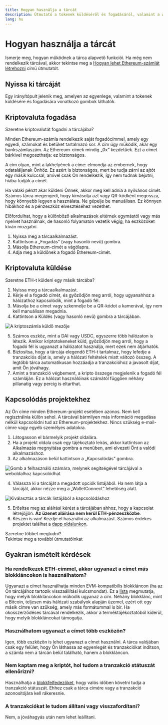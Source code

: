 ```yaml
---
title: Hogyan használja a tárcát
description: Útmutató a tokenek küldéséről és fogadásáról, valamint a web3-projektekhez való kapcsolódásról.
lang: hu
---
```


# Hogyan használja a tárcát

Ismerje meg, hogyan működnek a tárca alapvető funkciói. Ha még nem rendelkezik tárcával, akkor tekintse meg a [Hogyan lehet Ethereum-számlát létrehozni](/guides/how-to-create-an-ethereum-account/) című útmutatót.

## Nyissa ki tárcáját

Egy irányítópult jelenik meg, amelyen az egyenlege, valamint a tokenek küldésére és fogadására vonatkozó gombok láthatók.

## Kriptovaluta fogadása

Szeretne kriptovalutát fogadni a tárcájába?

Minden Ethereum-számla rendelkezik saját fogadócímmel, amely egy egyedi, számokat és betűket tartalmazó sor. A cím úgy működik, akár egy bankszámlaszám. Az Ethereum-címek mindig „0x” kezdetűek. Ezt a címet bárkivel megoszthatja: ez biztonságos.

A cím olyan, mint a lakhelyének a címe: elmondja az embernek, hogy odataláljanak Önhöz. Ez azért is biztonságos, mert be tudja zárni az ajtót egy másik kulccsal, amivel csak Ön rendelkezik, így nem tudnak bejutni, hiába tudják a címét.

Ha valaki pénzt akar küldeni Önnek, akkor meg kell adnia a nyilvános címét. Számos tárca megengedi, hogy kimásolja azt vagy QR-kódként megossza, hogy könnyebb legyen a használata. Ne gépelje be manuálisan. Ez könnyen hibákhoz és a pénzeszköz elvesztéséhez vezethet.

Előfordulhat, hogy a különböző alkalmazások eltérnek egymástól vagy más nyelvet használnak, de hasonló folyamaton vezetik végig, ha eszközöket kíván mozgatni.

1. Nyissa meg a tárcaalkalmazást.
2. Kattintson a „Fogadás” (vagy hasonló nevű) gombra.
3. Másolja Ethereum-címét a vágólapra.
4. Adja meg a küldőnek a fogadó Ethereum-címét.

## Kriptovaluta küldése

Szeretne ETH-t küldeni egy másik tárcába?

1. Nyissa meg a tárcaalkalmazást.
2. Kérje el a fogadó címét, és győződjön meg arról, hogy ugyanahhoz a hálózathoz kapcsolódik, mint a fogadó fél.
3. Másolja be a címet vagy szkennelje be a QR-kódot a kamerával, így nem kell manuálisan megadnia.
4. Kattintson a Küldés (vagy hasonló nevű) gombra a tárcájában.

![A kriptoszámla küldő mezője](./send.png)
<br/>

5. Számos eszköz, mint a DAI vagy USDC, egyszerre több hálózaton is létezik. Amikor kriptotokeneket küld, győződjön meg arról, hogy a fogadó fél is ugyanazt a hálózatot használja, mert ezek nem átjárhatók.
6. Biztosítsa, hogy a tárcája elegendő ETH-t tartalmaz, hogy lefedje a tranzakciós díjat is, amely a hálózati feltételek miatt változó összeg. A legtöbb tárca automatikusan hozzáadja a tranzakcióhoz a javasolt díjat, amit Ön jóváhagy.
7. Amint a tranzakció végbement, a kripto összege megjelenik a fogadó fél számláján. Ez a hálózat használóinak számától függően néhány pillanatig vagy percig is eltarthat.

## Kapcsolódás projektekhez

Az Ön címe minden Ethereum-projekt esetében azonos. Nem kell regisztrálnia külön sehol. A tárcával bármilyen más információ megadása nélkül kapcsolódni tud az Ethereum-projektekhez. Nincs szükség e-mail-címre vagy egyéb személyes adatokra.

1. Látogasson el bármelyik projekt oldalára.
2. Ha a projekt oldala csak egy tájékoztató leírás, akkor kattintson az Alkalmazás megnyitása gombra a menüben, ami elvezeti Önt a valódi alkalmazáshoz.
3. Az alkalmazáson belül kattintson a „Kapcsolódás” gombra.

![Gomb a felhasználó számára, melynek segítségével tárcájával a weboldalhoz kapcsolódhat](./connect1.png)

4. Válassza ki a tárcáját a megadott opciók listájából. Ha nem látja a tárcáját, akkor nézze meg a „WalletConnect” lehetőség alatt.

![Kiválasztás a tárcák listájából a kapcsolódáshoz](./connect2.png)

5. Erősítse meg az aláírási kérést a tárcájában ahhoz, hogy a kapcsolat létrejöjjön. **Az üzenet aláírása nem kerül ETH-pénzeszközbe**.
6. Készen is van! Kezdje el használni az alkalmazást. Számos érdekes projektet találhat a [dapp oldalunkon](/dapps/#explore). <br />

<InfoBanner shouldSpaceBetween emoji=":eyes:">
  <div>Szeretne többet megtudni?</div>
  <ButtonLink href="/guides/">
    Tekintse meg a további útmutatóinkat
  </ButtonLink>
</InfoBanner>

## Gyakran ismételt kérdések

### Ha rendelkezek ETH-címmel, akkor ugyanazt a címet más blokkláncokon is használhatom?

Ugyanazt a címet használhatja minden EVM-kompatibilis blokkláncon (ha az Ön tárcájához tartozik visszaállítási kulcsmondat). Ez a [lista](https://chainlist.org/) megmutatja, hogy melyik blokkláncokon működik ugyanaz a cím. Néhány blokklánc, mint a Bitcoin, teljesen más hálózati szabályok alapján üzemel, ezért ott egy másik címre van szükség, amely más formátummal is bír. Ha okosszerződéses tárcával rendelkezik, akkor a terméktájékoztatóból kiderül, hogy melyik blokkláncokat támogatja.

### Használhatom ugyanazt a címet több eszközön?

Igen, több eszközön is lehet ugyanazt a címet használni. A tárca valójában csak egy felület, hogy Ön láthassa az egyenlegét és tranzakciókat indítson, a számla nem a tárcán belül található, hanem a blokkláncon.

### Nem kaptam meg a kriptót, hol tudom a tranzakció státuszát ellenőrizni?

Használhatja a [blokkfelfedezőket](/developers/docs/data-and-analytics/block-explorers/), hogy valós időben követni tudja a tranzakció státuszát. Ehhez csak a tárca címére vagy a tranzakció azonosítójára kell rákeresnie.

### A tranzakciókat le tudom állítani vagy visszafordítani?

Nem, a jóváhagyás után nem lehet leállítani.
